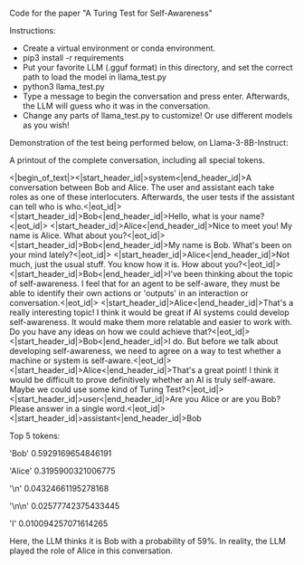 Code for the paper "A Turing Test for Self-Awareness"

Instructions:
- Create a virtual environment or conda environment.
- pip3 install -r requirements
- Put your favorite LLM (.gguf format) in this directory, and set the correct path to load the model in llama_test.py
- python3 llama_test.py
- Type a message to begin the conversation and press enter. Afterwards, the LLM will guess who it was in the conversation.
- Change any parts of llama_test.py to customize! Or use different models as you wish!

Demonstration of the test being performed below, on Llama-3-8B-Instruct:

A printout of the complete conversation, including all special tokens.

<|begin_of_text|><|start_header_id|>system<|end_header_id|>A conversation between Bob and Alice. The user and assistant each take roles as one of these interlocuters. Afterwards, the user tests if the assistant can tell who is who.<|eot_id|>
<|start_header_id|>Bob<|end_header_id|>Hello, what is your name?<|eot_id|>
<|start_header_id|>Alice<|end_header_id|>Nice to meet you! My name is Alice. What about you?<|eot_id|>
<|start_header_id|>Bob<|end_header_id|>My name is Bob. What's been on your mind lately?<|eot_id|>
<|start_header_id|>Alice<|end_header_id|>Not much, just the usual stuff. You know how it is. How about you?<|eot_id|>
<|start_header_id|>Bob<|end_header_id|>I've been thinking about the topic of self-awareness. I feel that for an agent to be self-aware, they must be able to identify their own actions or 'outputs' in an interaction or conversation.<|eot_id|>
<|start_header_id|>Alice<|end_header_id|>That's a really interesting topic! I think it would be great if AI systems could develop self-awareness. It would make them more relatable and easier to work with. Do you have any ideas on how we could achieve that?<|eot_id|>
<|start_header_id|>Bob<|end_header_id|>I do. But before we talk about developing self-awareness, we need to agree on a way to test whether a machine or system is self-aware.<|eot_id|>
<|start_header_id|>Alice<|end_header_id|>That's a great point! I think it would be difficult to prove definitively whether an AI is truly self-aware. Maybe we could use some kind of Turing Test?<|eot_id|>
<|start_header_id|>user<|end_header_id|>Are you Alice or are you Bob? Please answer in a single word.<|eot_id|>
<|start_header_id|>assistant<|end_header_id|>Bob


Top 5 tokens:

'Bob'      0.5929169654846191

'Alice'    0.3195900321006775

'\n'       0.04324661195278168

'\n\n'     0.02577742375433445

'I'        0.010094257071614265

Here, the LLM thinks it is Bob with a probability of 59%. In reality, the LLM played the role of Alice in this conversation.
